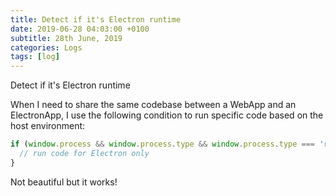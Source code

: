 ```yaml
---
title: Detect if it's Electron runtime
date: 2019-06-28 04:03:00 +0100
subtitle: 28th June, 2019
categories: Logs
tags: [log]
---
```


Detect if it's Electron runtime

When I need to share the same codebase between a WebApp and an ElectronApp, I use the following condition to run specific code based on the host environment:

```javascript
if (window.process && window.process.type && window.process.type === 'renderer') {
  // run code for Electron only
}
```

Not beautiful but it works!